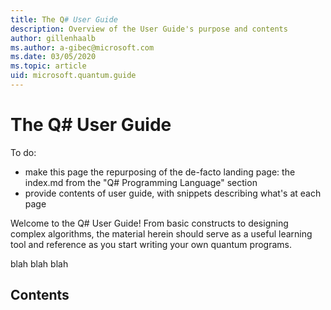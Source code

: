 ```yaml
---
title: The Q# User Guide
description: Overview of the User Guide's purpose and contents
author: gillenhaalb
ms.author: a-gibec@microsoft.com
ms.date: 03/05/2020
ms.topic: article
uid: microsoft.quantum.guide
---
```


# The Q# User Guide

To do:
- make this page the repurposing of the de-facto landing page: the index.md from the "Q# Programming Language" section
- provide contents of user guide, with snippets describing what's at each page

Welcome to the Q# User Guide! 
From basic constructs to designing complex algorithms, the material herein should serve as a useful learning tool and reference as you start writing your own quantum programs.

blah blah blah


## Contents


